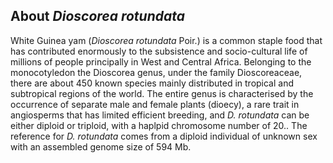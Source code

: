 About *Dioscorea rotundata*
---------------------------

White Guinea yam (*Dioscorea rotundata* Poir.) is a common staple food
that has contributed enormously to the subsistence and socio-cultural
life of millions of people principally in West and Central Africa.
Belonging to the monocotyledon the Dioscorea genus, under the family
Dioscoreaceae, there are about 450 known species mainly distributed in
tropical and subtropical regions of the world. The entire genus is
characterised by the occurrence of separate male and female plants
(dioecy), a rare trait in angiosperms that has limited efficient
breeding, and *D. rotundata* can be either diploid or triploid, with a
haplpid chromosome number of 20.. The reference for *D. rotundata* comes
from a diploid individual of unknown sex with an assembled genome size
of 594 Mb.
